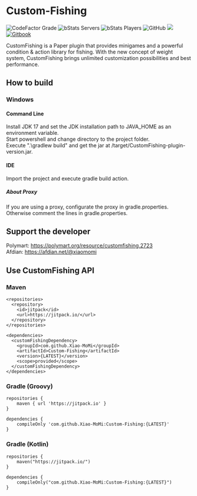 # Custom-Fishing

![CodeFactor Grade](https://img.shields.io/codefactor/grade/github/Xiao-MoMi/Custom-Fishing)
![bStats Servers](https://img.shields.io/bstats/servers/16648)
![bStats Players](https://img.shields.io/bstats/players/16648)
![GitHub](https://img.shields.io/github/license/Xiao-MoMi/Custom-Fishing)
[![](https://jitpack.io/v/Xiao-MoMi/Custom-Fishing.svg)](https://jitpack.io/#Xiao-MoMi/Custom-Fishing)
<a href="https://mo-mi.gitbook.io/xiaomomi-plugins/plugin-wiki/customfishing" alt="GitBook">
<img src="https://img.shields.io/badge/docs-gitbook-brightgreen" alt="Gitbook"/>
</a>

CustomFishing is a Paper plugin that provides minigames and a powerful condition & action library for fishing.
With the new concept of weight system, CustomFishing brings unlimited customization possibilities and best performance.

## How to build

### Windows

#### Command Line
Install JDK 17 and set the JDK installation path to JAVA_HOME as an environment variable.\
Start powershell and change directory to the project folder.\
Execute ".\gradlew build" and get the jar at /target/CustomFishing-plugin-version.jar.

#### IDE
Import the project and execute gradle build action.

##### About Proxy
If you are using a proxy, configurate the proxy in gradle.properties. Otherwise comment the lines in gradle.properties.

## Support the developer

Polymart: https://polymart.org/resource/customfishing.2723 \
Afdian: https://afdian.net/@xiaomomi

## Use CustomFishing API

### Maven

```
<repositories>
  <repository>
    <id>jitpack</id>
    <url>https://jitpack.io/</url>
  </repository>
</repositories>
```
```
<dependencies>
  <customFishingDependency>
    <groupId>com.github.Xiao-MoMi</groupId>
    <artifactId>Custom-Fishing</artifactId>
    <version>{LATEST}</version>
    <scope>provided</scope>
  </customFishingDependency>
</dependencies>
```
### Gradle (Groovy)

```
repositories {
    maven { url 'https://jitpack.io' }
}
```
```
dependencies {
    compileOnly 'com.github.Xiao-MoMi:Custom-Fishing:{LATEST}'
}
```
### Gradle (Kotlin)

```
repositories {
    maven("https://jitpack.io/")
}
```
```
dependencies {
    compileOnly("com.github.Xiao-MoMi:Custom-Fishing:{LATEST}")
}
```